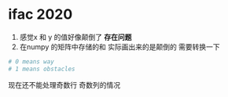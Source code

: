 # ifac 2020



1. 感觉x 和 y 的值好像颠倒了 **存在问题**
2. 在numpy 的矩阵中存储的和 实际画出来的是颠倒的 需要转换一下

```python
# 0 means way
# 1 means obstacles
```

现在还不能处理奇数行 奇数列的情况
